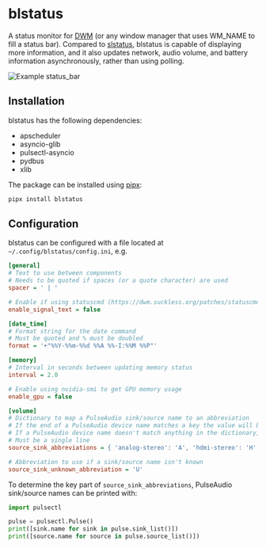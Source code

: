 # blstatus

A status monitor for [DWM](https://dwm.suckless.org/) (or any window manager that uses WM_NAME to fill a status bar).
Compared to [slstatus](https://tools.suckless.org/slstatus/), blstatus is capable of displaying more information, and it also updates network, audio volume, and battery information asynchronously, rather than using polling.

![Example status_bar](https://github.com/brenton-leighton/blstatus/assets/12228142/0365ec84-96be-4532-a193-5c8ddba88a34)

## Installation

blstatus has the following dependencies:

- apscheduler
- asyncio-glib
- pulsectl-asyncio
- pydbus
- xlib

The package can be installed using [pipx](https://pipx.pypa.io/stable/installation/):

```bash
pipx install blstatus
```

## Configuration

blstatus can be configured with a file located at `~/.config/blstatus/config.ini`, e.g.

```ini
[general]
# Text to use between components
# Needs to be quoted if spaces (or a quote character) are used
spacer = ' | '

# Enable if using statuscmd (https://dwm.suckless.org/patches/statuscmd/)
enable_signal_text = false

[date_time]
# Format string for the date command
# Must be quoted and % must be doubled
format = '+"%%Y-%%m-%%d %%A %%-I:%%M %%P"'

[memory]
# Interval in seconds between updating memory status
interval = 2.0

# Enable using nvidia-smi to get GPU memory usage
enable_gpu = false

[volume]
# Dictionary to map a PulseAudio sink/source name to an abbreviation
# If the end of a PulseAudio device name matches a key the value will be used
# If a PulseAudio device name doesn't match anything in the dictionary, source_sink_unknown_abbreviation is used
# Must be a single line
source_sink_abbreviations = { 'analog-stereo': 'A', 'hdmi-stereo': 'H', 'a2dp_sink': 'B', 'handsfree_head_unit': 'B' }

# Abbreviation to use if a sink/source name isn't known
source_sink_unknown_abbreviation = 'U'
```

To determine the key part of `source_sink_abbreviations`, PulseAudio sink/source names can be printed with:

```python
import pulsectl

pulse = pulsectl.Pulse()
print([sink.name for sink in pulse.sink_list()])
print([source.name for source in pulse.source_list()])
```
